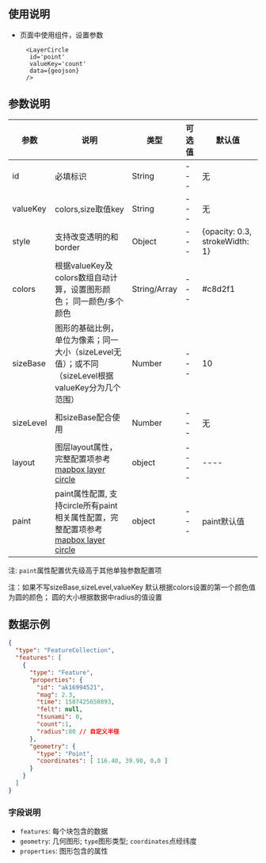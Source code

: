 ## 使用说明
- 页面中使用组件，设置参数

```
     <LayerCircle
      id='point'
      valueKey='count'
      data={geojson}
     />  
```
## 参数说明
  |  参数   | 说明  | 类型   | 可选值  | 默认值 |
  |  ----  | ----  | ----  | ----  |----  | 
  |  id | 必填标识  | String | --- | 无 |
  |  valueKey | colors,size取值key | String| --- |无 |
  |  style | 支持改变透明的和border | Object | --- | {opacity: 0.3, strokeWidth: 1} |
  |  colors | 根据valueKey及colors数组自动计算，设置图形颜色； 同一颜色/多个颜色  | String/Array |  --- | #c8d2f1 |
  |  sizeBase  | 图形的基础比例，单位为像素；同一大小（sizeLevel无值）；或不同（sizeLevel根据valueKey分为几个范围） | Number | --- | 10 |
  |  sizeLevel | 和sizeBase配合使用 | Number | --- | 无 |
  |  layout  | 图层layout属性，完整配置项参考[mapbox layer circle](https://docs.mapbox.com/mapbox-gl-js/style-spec/layers/?size=n_10_n#circle)  | object  | ----  | ---- |
  |  paint | paint属性配置, 支持circle所有paint相关属性配置，完整配置项参考[mapbox layer circle](https://docs.mapbox.com/mapbox-gl-js/style-spec/layers/?size=n_10_n#circle) | object | --- | paint默认值 |

注: `paint`属性配置优先级高于其他单独参数配置项

注：如果不写sizeBase,sizeLevel,valueKey 默认根据colors设置的第一个颜色值为圆的颜色； 圆的大小根据数据中radius的值设置

## 数据示例
```json
{
  "type": "FeatureCollection",
  "features": [
    { 
      "type": "Feature", 
      "properties": { 
        "id": "ak16994521", 
        "mag": 2.3, 
        "time": 1507425650893, 
        "felt": null, 
        "tsunami": 0,
        "count":1,
        "radius":80 // 自定义半径 
      }, 
      "geometry": { 
        "type": "Point", 
        "coordinates": [ 116.40, 39.90, 0.0 ] 
      } 
    }
  ]
}
```

### 字段说明
- `features`: 每个块包含的数据
- `geometry`: 几何图形; `type`图形类型; `coordinates`点经纬度
- `properties`: 图形包含的属性
